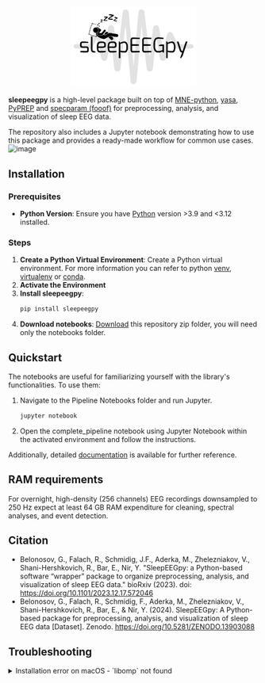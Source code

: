 <p align="center">
  <img src="logo.png" alt="Logo" style="width:50%;">
</p>

**sleepeegpy** is a high-level package built on top of [MNE-python](https://mne.tools/stable/index.html), [yasa](https://raphaelvallat.com/yasa/build/html/index.html), [PyPREP](https://pyprep.readthedocs.io/en/latest/) and [specparam (fooof)](https://fooof-tools.github.io/fooof/) for preprocessing, analysis, and visualization of sleep EEG data.

The repository also includes a Jupyter notebook demonstrating how to use this package and provides a ready-made workflow for common use cases.
![image](https://github.com/user-attachments/assets/f26c2023-44fc-48d7-ba72-d0de89a5dcee)

## Installation
### Prerequisites
- **Python Version**: Ensure you have [Python](https://www.python.org/downloads/) version >3.9 and <3.12 installed.
### Steps
1. **Create a Python Virtual Environment**:
   Create a Python virtual environment. For more information you can refer to python [venv](https://docs.python.org/3/tutorial/venv.html), [virtualenv](https://virtualenv.pypa.io/en/latest/user_guide.html) or [conda](https://conda.io/projects/conda/en/latest/user-guide/tasks/manage-environments.html).
2. **Activate the Environment**
3. **Install sleepeegpy**:
   ```bash
   pip install sleepeegpy
4. **Download notebooks**: [Download](https://github.com/NirLab-TAU/sleepeegpy/archive/refs/heads/main.zip) this repository zip folder, you will need only the notebooks folder.

## Quickstart
The notebooks are useful for familiarizing yourself with the library's functionalities. To use them:
1.  Navigate to the  Pipeline Notebooks folder and run Jupyter.
    ```bash
    jupyter notebook
    ```
2. Open the complete_pipeline notebook using Jupyter Notebook within the activated environment and follow the instructions.

Additionally, detailed [documentation](https://nirlab-tau.github.io/sleepeegpy/) is available for further reference.
## RAM requirements
For overnight, high-density (256 channels) EEG recordings downsampled to 250 Hz expect at least 64 GB RAM expenditure for cleaning, spectral analyses, and event detection.

## Citation
* Belonosov, G., Falach, R., Schmidig, J.F., Aderka, M., Zhelezniakov, V., Shani-Hershkovich, R., Bar, E., Nir, Y. "SleepEEGpy: a Python-based software “wrapper” package to organize preprocessing, analysis, and visualization of sleep EEG data." bioRxiv (2023). doi: https://doi.org/10.1101/2023.12.17.572046
* Belonosov, G., Falach, R., Schmidig, F., Aderka, M., Zhelezniakov, V., Shani-Hershkovich, R., Bar, E., & Nir, Y. (2024). SleepEEGpy: A Python-based package for preprocessing, analysis, and visualization of sleep EEG data [Dataset]. Zenodo. https://doi.org/10.5281/ZENODO.13903088
  
## Troubleshooting

<details>
<summary>Installation error on macOS - `libomp` not found</summary>

If you encounter the following error when installing `sleepeegpy` on macOS:

```bash
ERROR: Could not find a version that satisfies the requirement libomp (from versions: none)
ERROR: No matching distribution found for libomp
```
You can resolve this by running:
```bash
brew install cmake libomp
pip install lightgbm
pip install sleepeegpy
```
</details> 

